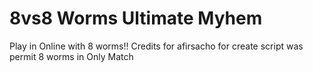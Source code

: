 # 8vs8 Worms Ultimate Myhem
Play in Online with 8 worms!!
Credits for afirsacho for create script was permit 8 worms in Only Match
